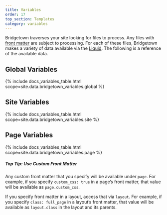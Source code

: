 ```yaml
---
title: Variables
order: 17
top_section: Templates
category: variables
---
```


Bridgetown traverses your site looking for files to process. Any files with
[front matter](/docs/front-matter/) are subject to processing. For each of these
files, Bridgetown makes a variety of data available via the [Liquid](/docs/liquid/).
The following is a reference of the available data.

## Global Variables

{% include docs_variables_table.html scope=site.data.bridgetown_variables.global %}

## Site Variables

{% include docs_variables_table.html scope=site.data.bridgetown_variables.site %}

## Page Variables

{% include docs_variables_table.html scope=site.data.bridgetown_variables.page %}

<div class="note">
  <h5>Top Tip: Use Custom Front Matter</h5>
  <p>
    Any custom front matter that you specify will be available under
    <code>page</code>. For example, if you specify <code>custom_css: true</code>
    in a page’s front matter, that value will be available as <code>page.custom_css</code>.
  </p>
  <p>
    If you specify front matter in a layout, access that via <code>layout</code>.
    For example, if you specify <code>class: full_page</code> in a layout’s front matter,
    that value will be available as <code>layout.class</code> in the layout and its parents.
  </p>
</div>

<!-- ## Paginator -->

